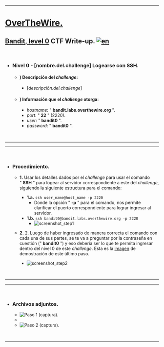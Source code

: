 ___

# [OverTheWire.](sitio.url)

## [Bandit, level 0](url.especifico.challenge) CTF Write-up. [![en](https://img.shields.io/badge/lang-en-red.svg)](https://github.com/frandausmeier/CTF_Write-Ups/blob/master/OverTheWire/Bandit/Level_0/Bandit_Level_0_(eng).md)

<br>

- ### Nivel 0 - [nombre.del.challenge] Logearse con SSH.
	- #### ) Descripción del _challenge_:
		- [_descripción.del.challenge_]
	- #### ) Información que el _challenge_ otorga:
		-   *hostname*: \" **bandit.labs.overthewire.org** \".
		-   *port*: \" **22** \" (2220).
		-   *user*: \" **bandit0** \".
		-   *password*: \" **bandit0** \".

<br>

___
___

<br>

- ### Procedimiento.
	- **1.**  Usar los detalles dados por el _challenge_ para usar el comando " **SSH** " para logear al servidor correspondiente a este del _challenge_, siguiendo la siguiente estructura para el comando:
		- **1.a.** `ssh user_name@host_name -p 2220`
			- Donde la opción " **-p** " para el comando, nos permite clarificar el puerto correspondiente para lograr ingresar al servidor.
		- **1.b.** `ssh bandit0@bandit.labs.overthewire.org -p 2220`
			- ![screenshot_step1](https://github.com/frandausmeier/CTF_Write-Ups/assets/71414554/54930be3-99a4-4fd0-b27f-bb1feecd2324)

	- **2.**  2. Luego de haber ingresado de manera correcta el comando con cada una de sus partes, se te va a preguntar por la contraseña en cuestión (" **bandit0** ") y eso debería ser lo que te permita ingresar dentro del nivel 0 de este _challenge_. Esta es la [imagen](https://user-images.githubusercontent.com/71414554/244973930-6f71eb9c-135d-49c2-adca-250e8517409f.png) de demostración de este último paso.
		-  ![screenshot_step2](https://github.com/frandausmeier/CTF_Write-Ups/assets/71414554/c531b3ab-136b-4d7c-afd9-338ad99b2644)

<br>

___
___

<br>

- ### Archivos adjuntos.

	- ![Paso 1 (captura).](https://github.com/frandausmeier/CTF_Write-Ups/assets/71414554/54930be3-99a4-4fd0-b27f-bb1feecd2324)
	- 
	- ![Paso 2 (captura).](https://github.com/frandausmeier/CTF_Write-Ups/assets/71414554/c531b3ab-136b-4d7c-afd9-338ad99b2644)

<br>

___
